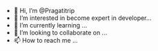 - 👋 Hi, I’m @Pragatitrip
- 👀 I’m interested in become expert in developer...
- 🌱 I’m currently learning ...
- 💞️ I’m looking to collaborate on ...
- 📫 How to reach me ...

<!---
Pragatitrip/Pragatitrip is a ✨ special ✨ repository because its `README.md` (this file) appears on your GitHub profile.
You can click the Preview link to take a look at your changes.
--->
